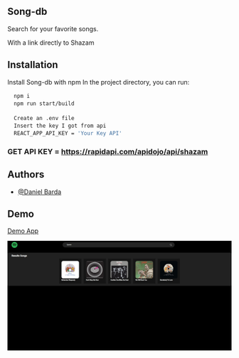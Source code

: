 ## Song-db

Search for your favorite songs.

With a link directly to Shazam


## Installation

Install Song-db with npm
In the project directory, you can run:


```bash
  npm i
  npm run start/build

  Create an .env file
  Insert the key I got from api
  REACT_APP_API_KEY = 'Your Key API'
```
### GET API KEY = https://rapidapi.com/apidojo/api/shazam
## Authors

- [@Daniel Barda](https://github.com/ProfessorWeb)


## Demo
[Demo App](https://song-db.netlify.app/)

![Demo App Photo](https://github.com/ProfessorWeb/Song-db/blob/main/src/images/Demo.png?raw=true)
